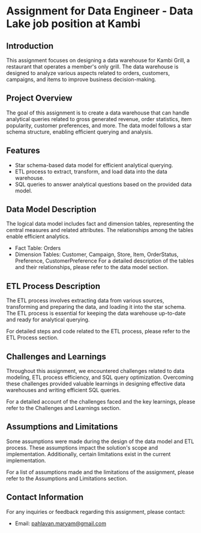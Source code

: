 # Assignment for Data Engineer - Data Lake job position at Kambi


## Introduction
This assignment focuses on designing a data warehouse for Kambi Grill, a restaurant that operates a member's only grill. The data warehouse is designed to analyze various aspects related to orders, customers, campaigns, and items to improve business decision-making.

## Project Overview
The goal of this assignment is to create a data warehouse that can handle analytical queries related to gross generated revenue, order statistics, item popularity, customer preferences, and more. The data model follows a star schema structure, enabling efficient querying and analysis.

## Features
- Star schema-based data model for efficient analytical querying.
- ETL process to extract, transform, and load data into the data warehouse.
- SQL queries to answer analytical questions based on the provided data model.

## Data Model Description
The logical data model includes fact and dimension tables, representing the central measures and related attributes. The relationships among the tables enable efficient analytics.

- Fact Table: Orders
- Dimension Tables: Customer, Campaign, Store, Item, OrderStatus, Preference, CustomerPreference
For a detailed description of the tables and their relationships, please refer to the data model section.

## ETL Process Description
The ETL process involves extracting data from various sources, transforming and preparing the data, and loading it into the star schema. The ETL process is essential for keeping the data warehouse up-to-date and ready for analytical querying.

For detailed steps and code related to the ETL process, please refer to the ETL Process section.

## Challenges and Learnings
Throughout this assignment, we encountered challenges related to data modeling, ETL process efficiency, and SQL query optimization. Overcoming these challenges provided valuable learnings in designing effective data warehouses and writing efficient SQL queries.

For a detailed account of the challenges faced and the key learnings, please refer to the Challenges and Learnings section.

## Assumptions and Limitations
Some assumptions were made during the design of the data model and ETL process. These assumptions impact the solution's scope and implementation. Additionally, certain limitations exist in the current implementation.

For a list of assumptions made and the limitations of the assignment, please refer to the Assumptions and Limitations section.

## Contact Information
For any inquiries or feedback regarding this assignment, please contact:
- Email: pahlavan.maryam@gmail.com
